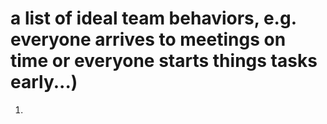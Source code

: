 # a list of ideal team behaviors, e.g. everyone arrives to meetings on time or everyone starts things tasks early...)

1. 

